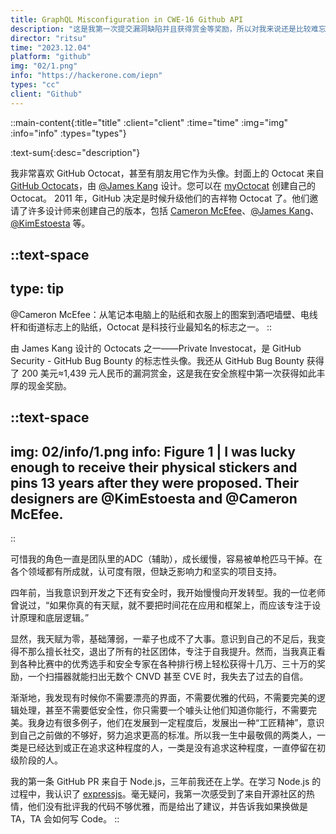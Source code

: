 ```yaml
---
title: GraphQL Misconfiguration in CWE-16 Github API 
description: "这是我第一次提交漏洞缺陷并且获得赏金等奖励，所以对我来说还是比较难忘的。由于我已经全身心投入到产品设计和开发中，再次发现知名公司或平台的安全漏洞对我来说就像达到了一个里程碑。"
director: "ritsu"
time: "2023.12.04"
platform: "github"
img: "02/1.png"
info: "https://hackerone.com/iepn"
types: "cc"
client: "Github"
---
```


::main-content{:title="title" :client="client" :time="time" :img="img" :info="info" :types="types"}

:text-sum{:desc="description"}

我非常喜欢 GitHub Octocat，甚至有朋友用它作为头像。封面上的 Octocat 来自 [GitHub Octocats](https://octodex.github.com/)，由 [@James Kang](https://jeejkang.com/Information) 设计。您可以在 [myOctocat](https://myoctocat.com/) 创建自己的 Octocat。 2011 年，GitHub 决定是时候升级他们的吉祥物 Octocat 了。他们邀请了许多设计师来创建自己的版本，包括 [Cameron McEfee](https://cameronmcefee.com/work/the-octocat/)、[@James Kang](https://jeejkang.com/Information)、[@KimEstoesta](https://www.kimestoesta.com/) 等。

::text-space
---
type: tip
---
@Cameron McEfee：从笔记本电脑上的贴纸和衣服上的图案到酒吧墙壁、电线杆和街道标志上的贴纸，Octocat 是科技行业最知名的标志之一。
::

由 James Kang 设计的 Octocats 之一——Private Investocat，是 GitHub Security - GitHub Bug Bounty 的标志性头像。我还从 GitHub Bug Bounty 获得了 200 美元≈1,439 元人民币的漏洞赏金，这是我在安全旅程中第一次获得如此丰厚的现金奖励。

::text-space
---
img: 02/info/1.png
info: Figure 1 | I was lucky enough to receive their physical stickers and pins 13 years after they were proposed.  Their designers are @KimEstoesta and @Cameron McEfee.
---
::

可惜我的角色一直是团队里的ADC（辅助），成长缓慢，容易被单枪匹马干掉。在各个领域都有所成就，认可度有限，但缺乏影响力和坚实的项目支持。

四年前，当我意识到开发之下还有安全时，我开始慢慢向开发转型。我的一位老师曾说过，“如果你真的有天赋，就不要把时间花在应用和框架上，而应该专注于设计原理和底层逻辑。”

显然，我天赋为零，基础薄弱，一辈子也成不了大事。意识到自己的不足后，我变得不那么擅长社交，退出了所有的社区团体，专注于自我提升。然而，当我真正看到各种比赛中的优秀选手和安全专家在各种排行榜上轻松获得十几万、三十万的奖励，一个扫描器就能扫出无数个 CNVD 甚至 CVE 时，我失去了过去的自信。

渐渐地，我发现有时候你不需要漂亮的界面，不需要优雅的代码，不需要完美的逻辑处理，甚至不需要低安全性，你只需要一个噱头让他们知道你能行，不需要完美。我身边有很多例子，他们在发展到一定程度后，发展出一种“工匠精神”，意识到自己之前做的不够好，努力追求更高的标准。所以我一生中最敬佩的两类人，一类是已经达到或正在追求这种程度的人，一类是没有追求这种程度，一直停留在初级阶段的人。

我的第一条 GitHub PR 来自于 Node.js，三年前我还在上学。在学习 Node.js 的过程中，我认识了 [expressjs](https://expressjs.com/)。毫无疑问，我第一次感受到了来自开源社区的热情，他们没有批评我的代码不够优雅，而是给出了建议，并告诉我如果换做是 TA，TA 会如何写 Code。
::
